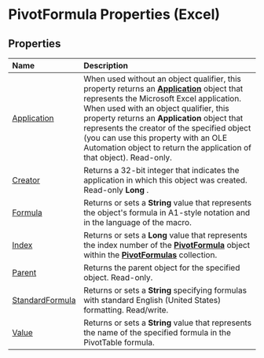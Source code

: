 
# PivotFormula Properties (Excel)

## Properties



|**Name**|**Description**|
|:-----|:-----|
|[Application](5733d267-64ef-5891-7487-fd08e3d3c2c3.md)|When used without an object qualifier, this property returns an  **[Application](19b73597-5cf9-4f56-8227-b5211f657f6f.md)** object that represents the Microsoft Excel application. When used with an object qualifier, this property returns an **Application** object that represents the creator of the specified object (you can use this property with an OLE Automation object to return the application of that object). Read-only.|
|[Creator](d3d302ec-3f9a-7969-bfbe-51e56680cce5.md)|Returns a 32-bit integer that indicates the application in which this object was created. Read-only  **Long** .|
|[Formula](ae7caa68-ac06-51ac-d39c-fc32cee7795a.md)|Returns or sets a  **String** value that represents the object's formula in A1-style notation and in the language of the macro.|
|[Index](0846b3f9-7a7d-75f3-13c3-f9f43f898b03.md)|Returns or sets a  **Long** value that represents the index number of the **[PivotFormula](2955dad6-d686-1a83-ab56-76a00272c7e2.md)** object within the **[PivotFormulas](7139a4bd-f103-7190-004f-7f2261a4391f.md)** collection.|
|[Parent](d284b184-bfbd-4c7f-874f-58e8146d171c.md)|Returns the parent object for the specified object. Read-only.|
|[StandardFormula](795273e3-e9c8-853d-2328-dddce0e6a72e.md)|Returns or sets a  **String** specifying formulas with standard English (United States) formatting. Read/write.|
|[Value](a82beff5-d8ee-9d93-7ec9-4e3ecc05f624.md)|Returns or sets a  **String** value that represents the name of the specified formula in the PivotTable formula.|
